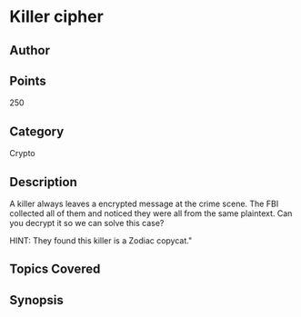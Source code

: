 # Killer cipher
## Author

## Points
250
## Category
Crypto
## Description
A killer always leaves a encrypted message at the crime scene. The FBI collected all of them and noticed they were all from the same plaintext. Can you decrypt it so we can solve this case?

HINT: They found this killer is a Zodiac copycat."
## Topics Covered

## Synopsis

